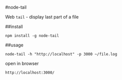 #node-tail

  Web `tail` - display last part of a file

##install

```
npm install -g node-tail
```

##usage

```
node-tail -h "http://localhost" -p 3000 ~/file.log
```

open in browser
```
http://localhost:3000/
```
